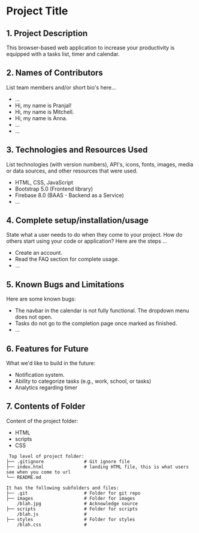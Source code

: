 # Project Title

## 1. Project Description
This browser-based web application to increase your productivity is equipped with a tasks list, timer and calendar. 

## 2. Names of Contributors
List team members and/or short bio's here... 
* ...
* Hi, my name is Pranjal! 
* Hi, my name is Mitchell.
* Hi, my name is Anna. 
* ...
* ...
	
## 3. Technologies and Resources Used
List technologies (with version numbers), API's, icons, fonts, images, media or data sources, and other resources that were used.
* HTML, CSS, JavaScript
* Bootstrap 5.0 (Frontend library)
* Firebase 8.0 (BAAS - Backend as a Service)
* ...

## 4. Complete setup/installation/usage
State what a user needs to do when they come to your project.  How do others start using your code or application?
Here are the steps ...
* Create an account.
* Read the FAQ section for complete usage.
* ...

## 5. Known Bugs and Limitations
Here are some known bugs:
* The navbar in the calendar is not fully functional. The dropdown menu does not open.
* Tasks do not go to the completion page once marked as finished.
* ...

## 6. Features for Future
What we'd like to build in the future:
* Notification system.
* Ability to categorize tasks (e.g., work, school, or tasks)
* Analytics regarding timer 
	
## 7. Contents of Folder
Content of the project folder:
* HTML 
* scripts
* CSS

```
 Top level of project folder: 
├── .gitignore               # Git ignore file
├── index.html               # landing HTML file, this is what users see when you come to url
└── README.md

It has the following subfolders and files:
├── .git                     # Folder for git repo
├── images                   # Folder for images
    /blah.jpg                # Acknowledge source
├── scripts                  # Folder for scripts
    /blah.js                 # 
├── styles                   # Folder for styles
    /blah.css                # 



```


